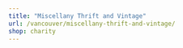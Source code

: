 ```yaml
---
title: "Miscellany Thrift and Vintage"
url: /vancouver/miscellany-thrift-and-vintage/
shop: charity
---
```

